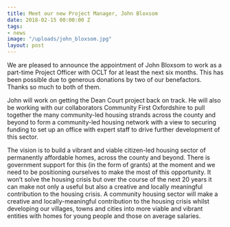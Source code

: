 ```yaml
---
title: Meet our new Project Manager, John Bloxsom
date: 2018-02-15 00:00:00 Z
tags:
- news
image: "/uploads/john_bloxsom.jpg"
layout: post
---
```


We are pleased to announce the appointment of John Bloxsom to work as a part-time Project Officer with OCLT for at least the next six months. This has been possible due to generous donations by two of our benefactors. Thanks so much to both of them.

John will work on getting the Dean Court project back on track. He will also be working with our collaborators Community First Oxfordshire to pull together the many community-led housing strands across the county and beyond to form a community-led housing network with a view to securing funding to set up an office with expert staff to drive further development of this sector.

The vision is to build a vibrant and viable citizen-led housing sector of permanently affordable homes, across the county and beyond. There is government support for this (in the form of grants) at the moment and we need to be positioning ourselves to make the most of this opportunity. It won’t solve the housing crisis but over the course of the next 20 years it can make not only a useful but also a creative and locally meaningful contribution to the housing crisis. A community housing sector will make a creative and locally-meaningful contribution to the housing crisis whilst developing our villages, towns and cities into more viable and vibrant entities with homes for young people and those on average salaries.